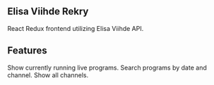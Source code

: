 ## Elisa Viihde Rekry

React Redux frontend utilizing Elisa Viihde API.

## Features

Show currently running live programs.
Search programs by date and channel.
Show all channels.
